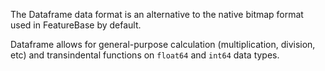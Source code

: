 The Dataframe data format is an alternative to the native bitmap format used in FeatureBase by default.

Dataframe allows for general-purpose calculation (multiplication, division, etc) and transindental functions on `float64` and `int64` data types.
